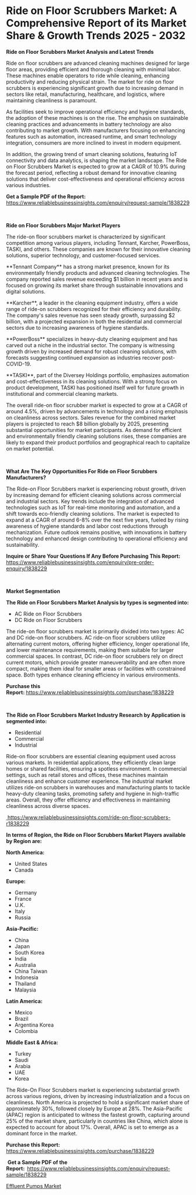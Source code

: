 <p><h1>Ride on Floor Scrubbers Market: A Comprehensive Report of its Market Share & Growth Trends 2025 - 2032</h1></p><p><strong>Ride on Floor Scrubbers Market Analysis and Latest Trends</strong></p>
<p><p>Ride on floor scrubbers are advanced cleaning machines designed for large floor areas, providing efficient and thorough cleaning with minimal labor. These machines enable operators to ride while cleaning, enhancing productivity and reducing physical strain. The market for ride on floor scrubbers is experiencing significant growth due to increasing demand in sectors like retail, manufacturing, healthcare, and logistics, where maintaining cleanliness is paramount.</p><p>As facilities seek to improve operational efficiency and hygiene standards, the adoption of these machines is on the rise. The emphasis on sustainable cleaning practices and advancements in battery technology are also contributing to market growth. With manufacturers focusing on enhancing features such as automation, increased runtime, and smart technology integration, consumers are more inclined to invest in modern equipment.</p><p>In addition, the growing trend of smart cleaning solutions, featuring IoT connectivity and data analytics, is shaping the market landscape. The Ride on Floor Scrubbers Market is expected to grow at a CAGR of 10.9% during the forecast period, reflecting a robust demand for innovative cleaning solutions that deliver cost-effectiveness and operational efficiency across various industries.</p></p>
<p><strong>Get a Sample PDF of the Report:&nbsp;</strong> <a href="https://www.reliablebusinessinsights.com/enquiry/request-sample/1838229?utm_campaign=2207&utm_medium=2&utm_source=Github&utm_content=ia&utm_term=18022025&utm_id=ride-on-floor-scrubbers">https://www.reliablebusinessinsights.com/enquiry/request-sample/1838229</a></p>
<p>&nbsp;</p>
<p><strong>Ride on Floor Scrubbers Major Market Players</strong></p>
<p><p>The ride-on floor scrubbers market is characterized by significant competition among various players, including Tennant, Karcher, PowerBoss, TASKI, and others. These companies are known for their innovative cleaning solutions, superior technology, and customer-focused services.</p><p>**Tennant Company** has a strong market presence, known for its environmentally friendly products and advanced cleaning technologies. The company reported sales revenue exceeding $1 billion in recent years and is focused on growing its market share through sustainable innovations and digital solutions.</p><p>**Karcher**, a leader in the cleaning equipment industry, offers a wide range of ride-on scrubbers recognized for their efficiency and durability. The company's sales revenue has seen steady growth, surpassing $2 billion, with a projected expansion in both the residential and commercial sectors due to increasing awareness of hygiene standards.</p><p>**PowerBoss** specializes in heavy-duty cleaning equipment and has carved out a niche in the industrial sector. The company is witnessing growth driven by increased demand for robust cleaning solutions, with forecasts suggesting continued expansion as industries recover post-COVID-19.</p><p>**TASKI**, part of the Diversey Holdings portfolio, emphasizes automation and cost-effectiveness in its cleaning solutions. With a strong focus on product development, TASKI has positioned itself well for future growth in institutional and commercial cleaning markets.</p><p>The overall ride-on floor scrubber market is expected to grow at a CAGR of around 4.5%, driven by advancements in technology and a rising emphasis on cleanliness across sectors. Sales revenue for the combined market players is projected to reach $8 billion globally by 2025, presenting substantial opportunities for market participants. As demand for efficient and environmentally friendly cleaning solutions rises, these companies are likely to expand their product portfolios and geographical reach to capitalize on market potential.</p></p>
<p>&nbsp;</p>
<p><strong>What Are The Key Opportunities For Ride on Floor Scrubbers Manufacturers?</strong></p>
<p><p>The Ride-on Floor Scrubbers market is experiencing robust growth, driven by increasing demand for efficient cleaning solutions across commercial and industrial sectors. Key trends include the integration of advanced technologies such as IoT for real-time monitoring and automation, and a shift towards eco-friendly cleaning solutions. The market is expected to expand at a CAGR of around 6-8% over the next five years, fueled by rising awareness of hygiene standards and labor cost reductions through mechanization. Future outlook remains positive, with innovations in battery technology and enhanced design contributing to operational efficiency and sustainability.</p></p>
<p><strong>Inquire or Share Your Questions If Any Before Purchasing This Report:</strong> <a href="https://www.reliablebusinessinsights.com/enquiry/pre-order-enquiry/1838229?utm_campaign=2207&utm_medium=2&utm_source=Github&utm_content=ia&utm_term=18022025&utm_id=ride-on-floor-scrubbers">https://www.reliablebusinessinsights.com/enquiry/pre-order-enquiry/1838229</a></p>
<p>&nbsp;</p>
<p><strong>Market Segmentation</strong></p>
<p><strong>The Ride on Floor Scrubbers Market Analysis by types is segmented into:</strong></p>
<p><ul><li>AC Ride on Floor Scrubbers</li><li>DC Ride on Floor Scrubbers</li></ul></p>
<p><p>The ride-on floor scrubbers market is primarily divided into two types: AC and DC ride-on floor scrubbers. AC ride-on floor scrubbers utilize alternating current motors, offering higher efficiency, longer operational life, and lower maintenance requirements, making them suitable for larger commercial spaces. In contrast, DC ride-on floor scrubbers rely on direct current motors, which provide greater maneuverability and are often more compact, making them ideal for smaller areas or facilities with constrained space. Both types enhance cleaning efficiency in various environments.</p></p>
<p><strong>Purchase this Report:&nbsp;</strong><a href="https://www.reliablebusinessinsights.com/purchase/1838229?utm_campaign=2207&utm_medium=2&utm_source=Github&utm_content=ia&utm_term=18022025&utm_id=ride-on-floor-scrubbers">https://www.reliablebusinessinsights.com/purchase/1838229</a></p>
<p>&nbsp;</p>
<p><strong>The Ride on Floor Scrubbers Market Industry Research by Application is segmented into:</strong></p>
<p><ul><li>Residential</li><li>Commercial</li><li>Industrial</li></ul></p>
<p><p>Ride-on floor scrubbers are essential cleaning equipment used across various markets. In residential applications, they efficiently clean large homes or shared facilities, ensuring a spotless environment. In commercial settings, such as retail stores and offices, these machines maintain cleanliness and enhance customer experience. The industrial market utilizes ride-on scrubbers in warehouses and manufacturing plants to tackle heavy-duty cleaning tasks, promoting safety and hygiene in high-traffic areas. Overall, they offer efficiency and effectiveness in maintaining cleanliness across diverse spaces.</p></p>
<p><a href="https://www.reliablebusinessinsights.com/ride-on-floor-scrubbers-r1838229?utm_campaign=2207&utm_medium=2&utm_source=Github&utm_content=ia&utm_term=18022025&utm_id=ride-on-floor-scrubbers">&nbsp;https://www.reliablebusinessinsights.com/ride-on-floor-scrubbers-r1838229</a></p>
<p><strong>In terms of Region, the Ride on Floor Scrubbers Market Players available by Region are:</strong></p>
<p>
    <p> <strong> North America: </strong>
        <ul>
            <li>United States</li>
            <li>Canada</li>
        </ul>
        </p> 
    <p> <strong> Europe: </strong>
        <ul>
            <li>Germany</li>
            <li>France</li>
            <li>U.K.</li>
            <li>Italy</li>
            <li>Russia</li>
        </ul>
        </p> 
    <p> <strong> Asia-Pacific: </strong>
        <ul>
            <li>China</li>
            <li>Japan</li>
            <li>South Korea</li>
            <li>India</li>
            <li>Australia</li>
            <li>China Taiwan</li>
            <li>Indonesia</li>
            <li>Thailand</li>
            <li>Malaysia</li>
        </ul>
        </p> 
    <p> <strong> Latin America: </strong>
        <ul>
            <li>Mexico</li>
            <li>Brazil</li>
            <li>Argentina Korea</li>
            <li>Colombia</li>
        </ul>
        </p> 
    <p> <strong> Middle East & Africa: </strong>
        <ul>
            <li>Turkey</li>
            <li>Saudi</li>
            <li>Arabia</li>
            <li>UAE</li>
            <li>Korea</li>
        </ul>
    </p>
    </p>
<p><p>The Ride-On Floor Scrubbers market is experiencing substantial growth across various regions, driven by increasing industrialization and a focus on cleanliness. North America is projected to hold a significant market share of approximately 30%, followed closely by Europe at 28%. The Asia-Pacific (APAC) region is anticipated to witness the fastest growth, capturing around 25% of the market share, particularly in countries like China, which alone is expected to account for about 17%. Overall, APAC is set to emerge as a dominant force in the market.</p></p>
<p><strong>Purchase this Report: </strong><a href="https://www.reliablebusinessinsights.com/purchase/1838229?utm_campaign=2207&utm_medium=2&utm_source=Github&utm_content=ia&utm_term=18022025&utm_id=ride-on-floor-scrubbers">https://www.reliablebusinessinsights.com/purchase/1838229</a></p>
<p>&nbsp;<strong>Get a Sample PDF of the Report:&nbsp;&nbsp;</strong><a href="https://www.reliablebusinessinsights.com/enquiry/request-sample/1838229?utm_campaign=2207&utm_medium=2&utm_source=Github&utm_content=ia&utm_term=18022025&utm_id=ride-on-floor-scrubbers">https://www.reliablebusinessinsights.com/enquiry/request-sample/1838229</a></p>
<p><strong></strong></p>
<p><p><a href="https://github.com/dmitriyvo6rog/Market-Research-Report-List-1/blob/main/effluent-pumps-market.md?utm_campaign=2207&utm_medium=2&utm_source=Github&utm_content=ia&utm_term=18022025&utm_id=ride-on-floor-scrubbers">Effluent Pumps Market</a></p></p>